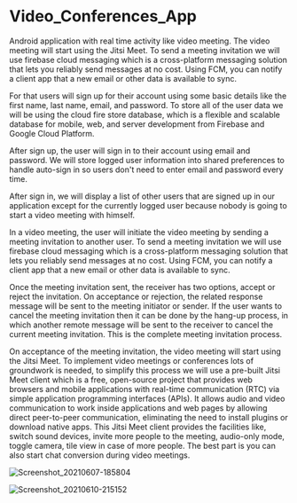 # Video_Conferences_App
Android application with real time activity like video meeting.
The video meeting will start using the Jitsi Meet.
To send a meeting invitation we will use firebase cloud messaging which is a 
cross-platform messaging solution that lets you reliably send messages at no cost. Using FCM, you can notify a client app that a new email or other data is 
available to sync.


For that users will sign up for their account using some basic details like the first name, last name, email, and password. To store all of the user data we will be using the cloud fire store database, which is a flexible and scalable database for mobile, web, and server development from Firebase and Google Cloud Platform.



After sign up, the user will sign in to their account using email and password. We will store logged user information into shared preferences to handle auto-sign in so users don't need to enter email and password every time.


After sign in, we will display a list of other users that are signed up in our application except for the currently logged user because nobody is going to start a video meeting with himself.


In a video meeting, the user will initiate the video meeting by sending a meeting invitation to another user. To send a meeting invitation we will use firebase cloud messaging which is a cross-platform messaging solution that lets you reliably send messages at no cost. Using FCM, you can notify a client app that a new email or other data is available to sync.


Once the meeting invitation sent, the receiver has two options, accept or reject the invitation. On acceptance or rejection, the related response message will be sent to the meeting initiator or sender. If the user wants to cancel the meeting invitation then it can be done by the hang-up process, in which another remote message will be sent to the receiver to cancel the current meeting invitation. This is the complete meeting invitation process.



On acceptance of the meeting invitation, the video meeting will start using the Jitsi Meet. To implement video meetings or conferences lots of groundwork is needed, to simplify this process we will use a pre-built Jitsi Meet client which is a free, open-source project that provides web browsers and mobile applications with real-time communication (RTC) via simple application programming interfaces (APIs). It allows audio and video communication to work inside applications and web pages by allowing direct peer-to-peer communication, eliminating the need to install plugins or download native apps. This Jitsi Meet client provides the facilities like, switch sound devices, invite more people to the meeting, audio-only mode, toggle camera, tile view in case of more people. The best part is you can also start chat conversion during video meetings.



![Screenshot_20210607-185804](https://user-images.githubusercontent.com/51409168/122112086-2d68be00-ce40-11eb-82c9-5117abebb0e3.png)

![Screenshot_20210610-215152](https://user-images.githubusercontent.com/51409168/122112341-6e60d280-ce40-11eb-90ea-3bc1f4332d4a.png)


